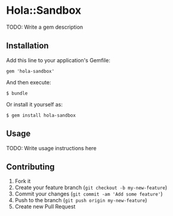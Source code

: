 # Hola::Sandbox

TODO: Write a gem description

## Installation

Add this line to your application's Gemfile:

    gem 'hola-sandbox'

And then execute:

    $ bundle

Or install it yourself as:

    $ gem install hola-sandbox

## Usage

TODO: Write usage instructions here

## Contributing

1. Fork it
2. Create your feature branch (`git checkout -b my-new-feature`)
3. Commit your changes (`git commit -am 'Add some feature'`)
4. Push to the branch (`git push origin my-new-feature`)
5. Create new Pull Request
